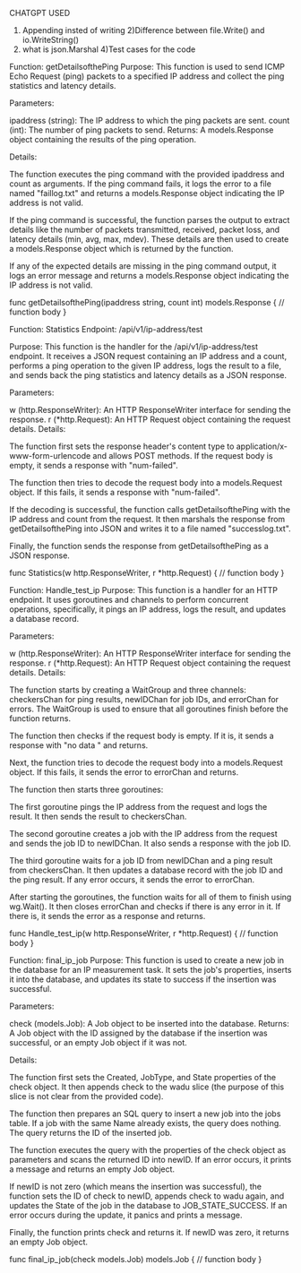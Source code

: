 CHATGPT USED 
1) Appending insted of writing 
2)Difference between file.Write() and io.WriteString()
3) what is json.Marshal 
4)Test cases for the code

Function: getDetailsofthePing
Purpose: This function is used to send ICMP Echo Request (ping) packets to a specified IP address and collect the ping statistics and latency details.

Parameters:

ipaddress (string): The IP address to which the ping packets are sent.
count (int): The number of ping packets to send.
Returns: A models.Response object containing the results of the ping operation.

Details:

The function executes the ping command with the provided ipaddress and count as arguments. If the ping command fails, it logs the error to a file named "faillog.txt" and returns a models.Response object indicating the IP address is not valid.

If the ping command is successful, the function parses the output to extract details like the number of packets transmitted, received, packet loss, and latency details (min, avg, max, mdev). These details are then used to create a models.Response object which is returned by the function.

If any of the expected details are missing in the ping command output, it logs an error message and returns a models.Response object indicating the IP address is not valid.

func getDetailsofthePing(ipaddress string, count int) models.Response {
    // function body
}




Function: Statistics
Endpoint: /api/v1/ip-address/test

Purpose: This function is the handler for the /api/v1/ip-address/test endpoint. It receives a JSON request containing an IP address and a count, performs a ping operation to the given IP address, logs the result to a file, and sends back the ping statistics and latency details as a JSON response.

Parameters:

w (http.ResponseWriter): An HTTP ResponseWriter interface for sending the response.
r (*http.Request): An HTTP Request object containing the request details.
Details:

The function first sets the response header's content type to application/x-www-form-urlencode and allows POST methods. If the request body is empty, it sends a response with "num-failed".

The function then tries to decode the request body into a models.Request object. If this fails, it sends a response with "num-failed".

If the decoding is successful, the function calls getDetailsofthePing with the IP address and count from the request. It then marshals the response from getDetailsofthePing into JSON and writes it to a file named "successlog.txt".

Finally, the function sends the response from getDetailsofthePing as a JSON response.

func Statistics(w http.ResponseWriter, r *http.Request) {
    // function body
}


Function: Handle_test_ip
Purpose: This function is a handler for an HTTP endpoint. It uses goroutines and channels to perform concurrent operations, specifically, it pings an IP address, logs the result, and updates a database record.

Parameters:

w (http.ResponseWriter): An HTTP ResponseWriter interface for sending the response.
r (*http.Request): An HTTP Request object containing the request details.
Details:

The function starts by creating a WaitGroup and three channels: checkersChan for ping results, newIDChan for job IDs, and errorChan for errors. The WaitGroup is used to ensure that all goroutines finish before the function returns.

The function then checks if the request body is empty. If it is, it sends a response with "no data " and returns.

Next, the function tries to decode the request body into a models.Request object. If this fails, it sends the error to errorChan and returns.

The function then starts three goroutines:

The first goroutine pings the IP address from the request and logs the result. It then sends the result to checkersChan.

The second goroutine creates a job with the IP address from the request and sends the job ID to newIDChan. It also sends a response with the job ID.

The third goroutine waits for a job ID from newIDChan and a ping result from checkersChan. It then updates a database record with the job ID and the ping result. If any error occurs, it sends the error to errorChan.

After starting the goroutines, the function waits for all of them to finish using wg.Wait(). It then closes errorChan and checks if there is any error in it. If there is, it sends the error as a response and returns.

func Handle_test_ip(w http.ResponseWriter, r *http.Request) {
    // function body
}


Function: final_ip_job
Purpose: This function is used to create a new job in the database for an IP measurement task. It sets the job's properties, inserts it into the database, and updates its state to success if the insertion was successful.

Parameters:

check (models.Job): A Job object to be inserted into the database.
Returns: A Job object with the ID assigned by the database if the insertion was successful, or an empty Job object if it was not.

Details:

The function first sets the Created, JobType, and State properties of the check object. It then appends check to the wadu slice (the purpose of this slice is not clear from the provided code).

The function then prepares an SQL query to insert a new job into the jobs table. If a job with the same Name already exists, the query does nothing. The query returns the ID of the inserted job.

The function executes the query with the properties of the check object as parameters and scans the returned ID into newID. If an error occurs, it prints a message and returns an empty Job object.

If newID is not zero (which means the insertion was successful), the function sets the ID of check to newID, appends check to wadu again, and updates the State of the job in the database to JOB_STATE_SUCCESS. If an error occurs during the update, it panics and prints a message.

Finally, the function prints check and returns it. If newID was zero, it returns an empty Job object.

func final_ip_job(check models.Job) models.Job {
    // function body
}